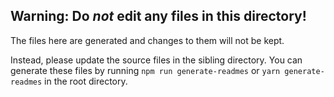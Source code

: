 ## Warning: Do _not_ edit any files in this directory!

The files here are generated and changes to them will not be kept.

Instead, please update the source files in the sibling directory.
You can generate these files by running `npm run generate-readmes` or `yarn generate-readmes` in the root directory.
